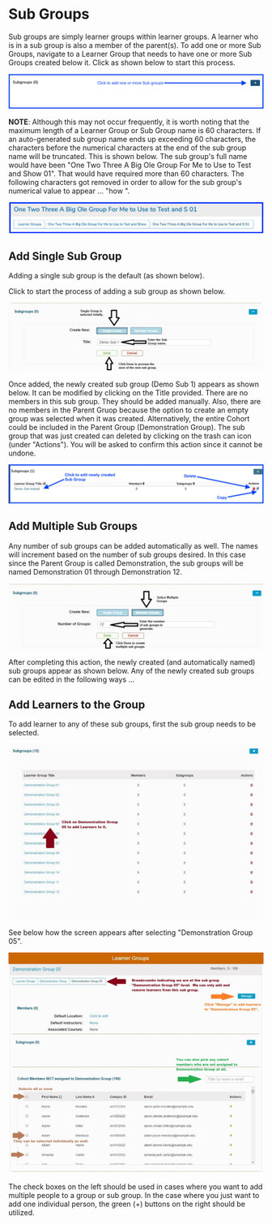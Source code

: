 # Sub Groups

Sub groups are simply learner groups within learner groups. A learner who is in a sub group is also a member of the parent(s). To add one or more Sub Groups, navigate to a Learner Group that needs to have one or more Sub Groups created below it. Click as shown below to start this process.

![Click to add](../images/sub_groups/click_to_add.png)

**NOTE**: Although this may not occur frequently, it is worth noting that the maximum length of a Learner Group or Sub Group name is 60 characters. If an auto-generated sub group name ends up exceeding 60 characters, the characters before the numerical characters at the end of the sub group name will be truncated. This is shown below. The sub group's full name would have been "One Two Three A Big Ole Group For Me to Use to Test and Show 01". That would have required more than 60 characters. The following characters got removed in order to allow for the sub group's numerical value to appear ... "how ".

![Name truncated](../images/sub_groups/name_truncated.png)

## Add Single Sub Group

Adding a single sub group is the default (as shown below).

Click to start the process of adding a sub group as shown below. 



![Add single sub group](../images/sub_groups/add_single_sub_group.jpg)

Once added, the newly created sub group (Demo Sub 1) appears as shown below. It can be modified by clicking on the Title provided. There are no members in this sub group. They should be added manually. Also, there are no members in the Parent Gruop because the option to create an empty group was selected when it was created. Alternatively, the entire Cohort could be included in the Parent Group (Demonstration Group). The sub group that was just created can deleted by clicking on the trash can icon (under "Actions"). You will be asked to confirm this action since it cannot be undone.

![New sub group](../images/sub_groups/new_sub_group.png)

## Add Multiple Sub Groups

Any number of sub groups can be added automatically as well. The names will increment based on the number of sub groups desired. In this case since the Parent Group is called Demonstration, the sub groups will be named Demonstration 01 through Demonstration 12.

![Options displayed](../images/sub_groups/options_displayed.jpg)

After completing this action, the newly created (and automatically named) sub groups appear as shown below. Any of the newly created sub groups can be edited in the following ways ...

## Add Learners to the Group

To add learner to any of these sub groups, first the sub group needs to be selected.

![Select sub group](../images/sub_groups/select_sub_group.jpg)

See below how the screen appears after selecting "Demonstration Group 05".

![Sub group selected](../images/sub_groups/sub_group_selected.jpg)

The check boxes on the left should be used in cases where you want to add multiple people to a group or sub group. In the case where you just want to add one individual person, the green (+) buttons on the right should be utilized.
